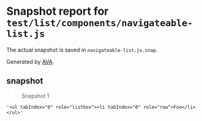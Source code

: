 # Snapshot report for `test/list/components/navigateable-list.js`

The actual snapshot is saved in `navigateable-list.js.snap`.

Generated by [AVA](https://ava.li).

## snapshot

> Snapshot 1

    '<ul tabIndex="0" role="listbox"><li tabIndex="0" role="row">Foo</li></ul>'
